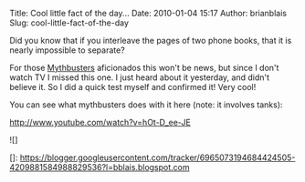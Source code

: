 Title: Cool little fact of the day...
Date: 2010-01-04 15:17
Author: brianblais
Slug: cool-little-fact-of-the-day

Did you know that if you interleave the pages of two phone books, that
it is nearly impossible to separate?

For those [Mythbusters][] aficionados this won't be news, but since I
don't watch TV I missed this one. I just heard about it yesterday, and
didn't believe it. So I did a quick test myself and confirmed it! Very
cool!

You can see what mythbusters does with it here (note: it involves
tanks):

<http://www.youtube.com/watch?v=hOt-D_ee-JE>

<div class="blogger-post-footer">
![]

</div>

  [Mythbusters]: http://dsc.discovery.com/fansites/mythbusters/mythbusters.html
  []: https://blogger.googleusercontent.com/tracker/6965073194684424505-4209881584988829536?l=bblais.blogspot.com
